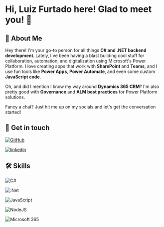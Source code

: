 
# Hi, Luiz Furtado here! Glad to meet you! 👋


## 🚀 About Me
Hey there! I'm your go-to person for all things **C# and .NET backend development**. Lately, I've been having a blast building cool stuff for collaboration, automation, and digitalization using Microsoft's Power Platform. I love creating apps that work with **SharePoint** and **Teams**, and I use fun tools like **Power Apps**, **Power Automate**, and even some custom **JavaScript code**.

Oh, and did I mention I know my way around **Dynamics 365 CRM**? I'm also pretty good with **Governance** and **ALM best practices** for Power Platform solutions.

Fancy a chat? Just hit me up on my socials and let's get the conversation started!



## 🔗 Get in touch
[![GitHub](https://img.shields.io/badge/github-%23121011.svg?style=for-the-badge&logo=github&logoColor=white)](https://github.com/LuizFurtado/)

[![linkedin](https://img.shields.io/badge/linkedin-0A66C2?style=for-the-badge&logo=linkedin&logoColor=white)](https://www.linkedin.com/in/luiz-fernando-furtado/)


## 🛠 Skills
![C#](https://img.shields.io/badge/c%23-%23239120.svg?style=for-the-badge&logo=csharp&logoColor=white) 

![.Net](https://img.shields.io/badge/.NET-5C2D91?style=for-the-badge&logo=.net&logoColor=white)

![JavaScript](https://img.shields.io/badge/javascript-%23323330.svg?style=for-the-badge&logo=javascript&logoColor=%23F7DF1E)

![NodeJS](https://img.shields.io/badge/node.js-6DA55F?style=for-the-badge&logo=node.js&logoColor=white)

![Microsoft 365](https://img.shields.io/badge/Microsoft_365-258ffa?style=for-the-badge&logo=microsoft&logoColor=white)
